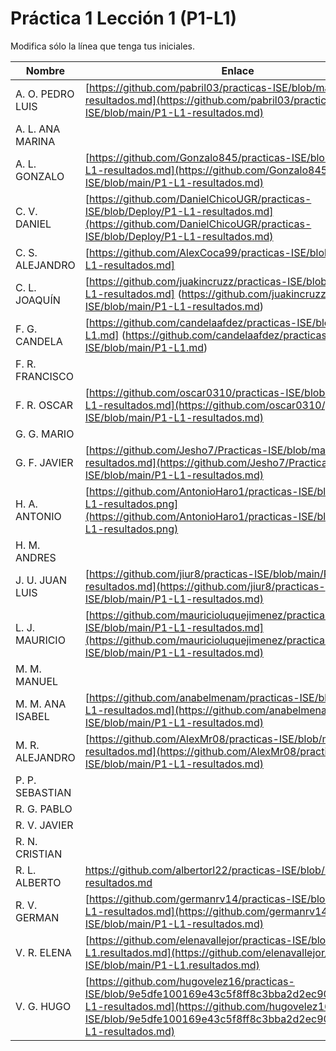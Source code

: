 # Práctica 1 Lección 1 (P1-L1)

Modifica sólo la línea que tenga tus iniciales.

| Nombre       | Enlace                                                                   |
| --------------- | ---------------------------------------------------------- |
| A. O. PEDRO LUIS | [https://github.com/pabril03/practicas-ISE/blob/main/P1-L1-resultados.md](https://github.com/pabril03/practicas-ISE/blob/main/P1-L1-resultados.md)                                                           |
| A. L. ANA MARINA | <!--enlace-->                                                           |
| A. L. GONZALO | [https://github.com/Gonzalo845/practicas-ISE/blob/main/P1-L1-resultados.md](https://github.com/Gonzalo845/practicas-ISE/blob/main/P1-L1-resultados.md)                                                           |
| C. V. DANIEL | [https://github.com/DanielChicoUGR/practicas-ISE/blob/Deploy/P1-L1-resultados.md](https://github.com/DanielChicoUGR/practicas-ISE/blob/Deploy/P1-L1-resultados.md)<!--enlace-->                                                           |
| C. S. ALEJANDRO |[https://github.com/AlexCoca99/practicas-ISE/blob/main/P1-L1-resultados.md]                                                          |
| C. L. JOAQUÍN | [https://github.com/juakincruzz/practicas-ISE/blob/main/P1-L1-resultados.md] (https://github.com/juakincruzz/practicas-ISE/blob/main/P1-L1-resultados.md) |
| F. G. CANDELA | [https://github.com/candelaafdez/practicas-ISE/blob/main/P1-L1.md] (https://github.com/candelaafdez/practicas-ISE/blob/main/P1-L1.md) |
| F. R. FRANCISCO | <!--enlace-->                                                           |
| F. R. OSCAR |  [https://github.com/oscar0310/practicas-ISE/blob/main/P1-L1-resultados.md](https://github.com/oscar0310/practicas-ISE/blob/main/P1-L1-resultados.md)                                                          |
| G. G. MARIO | <!--enlace-->                                                           |
| G. F. JAVIER | [https://github.com/Jesho7/Practicas-ISE/blob/main/P1-L1-resultados.md](https://github.com/Jesho7/Practicas-ISE/blob/main/P1-L1-resultados.md)<!--enlace-->                                                           |
| H. A. ANTONIO |[https://github.com/AntonioHaro1/practicas-ISE/blob/main/P1-L1-resultados.png](https://github.com/AntonioHaro1/practicas-ISE/blob/main/P1-L1-resultados.png)<!--enlace-->                                                           |
| H. M. ANDRES | <!--enlace-->                                                           |
| J. U. JUAN LUIS | [https://github.com/jiur8/practicas-ISE/blob/main/P1-L1-resultados.md](https://github.com/jiur8/practicas-ISE/blob/main/P1-L1-resultados.md)                                                           |
| L. J. MAURICIO | [https://github.com/mauricioluquejimenez/practicas-ISE/blob/main/P1-L1-resultados.md](https://github.com/mauricioluquejimenez/practicas-ISE/blob/main/P1-L1-resultados.md)                                                         |
| M. M. MANUEL | <!--enlace-->                                                           |
| M. M. ANA ISABEL | [https://github.com/anabelmenam/practicas-ISE/blob/main/P1-L1-resultados.md](https://github.com/anabelmenam/practicas-ISE/blob/main/P1-L1-resultados.md)                                                           |
| M. R. ALEJANDRO | [https://github.com/AlexMr08/practicas-ISE/blob/main/P1-L1-resultados.md](https://github.com/AlexMr08/practicas-ISE/blob/main/P1-L1-resultados.md)                                                           |
| P. P. SEBASTIAN | <!--enlace-->                                                           |
| R. G. PABLO | <!--enlace-->                                                           |
| R. V. JAVIER | <!--enlace-->                                                           |
| R. N. CRISTIAN | <!--enlace-->                                                           |
| R. L. ALBERTO | https://github.com/albertorl22/practicas-ISE/blob/main/P1_L1-resultados.md      |
| R. V. GERMAN |[https://github.com/germanrv14/practicas-ISE/blob/main/P1-L1-resultados.md](https://github.com/germanrv14/practicas-ISE/blob/main/P1-L1-resultados.md)|
| V. R. ELENA | [https://github.com/elenavallejor/practicas-ISE/blob/main/P1-L1.resultados.md](https://github.com/elenavallejor/practicas-ISE/blob/main/P1-L1.resultados.md)|
| V. G. HUGO | [https://github.com/hugovelez16/practicas-ISE/blob/9e5dfe100169e43c5f8ff8c3bba2d2ec90ce7712/P1-L1-resultados.md](https://github.com/hugovelez16/practicas-ISE/blob/9e5dfe100169e43c5f8ff8c3bba2d2ec90ce7712/P1-L1-resultados.md) |
